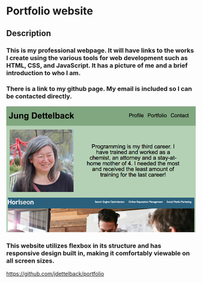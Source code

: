 # Portfolio website

## Description
### This is my professional webpage.  It will have links to the works I create using the various tools for web development such as HTML, CSS, and JavaScript.  It has a picture of me and a brief introduction to who I am. 


### There is a link to my github page.  My email is included so I can be contacted directly.

![screenshot](https://raw.githubusercontent.com/jdettelback/portfolio/main/Assets/images/portfolioscreenshot.png)

### This website utilizes flexbox in its structure and has responsive design built in, making it comfortably viewable on all screen sizes.

https://github.com/jdettelback/portfolio